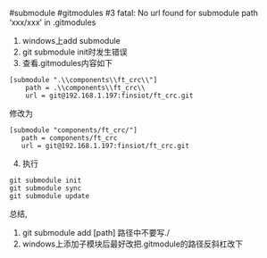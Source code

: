 #submodule #gitmodules
#3 fatal: No url found for submodule path ‘xxx/xxx’ in .gitmodules
1.  windows上add submodule
2.  git submodule init时发生错误
3.  查看.gitmodules内容如下
```shell
[submodule ".\\components\\ft_crc\\"]
	path = .\\components\\ft_crc\\
	url = git@192.168.1.197:finsiot/ft_crc.git
 ```
 修改为
 ```shell
 [submodule "components/ft_crc/"]
 	path = components/ft_crc
 	url = git@192.168.1.197:finsiot/ft_crc.git
```
4. 执行
```git
git submodule init
git submodule sync
git submodule update
```
总结,  
1. git submodule add [path] 路径中不要写./  
2. windows上添加子模块后最好改把.gitmodule的路径反斜杠改下